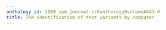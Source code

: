 ```yaml
---
anthology_id: 1969.ipm_journal-ir0anthology0volumeA5A3.0
title: The identification of text variants by computer
---
```

